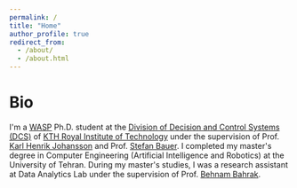 ```yaml
---
permalink: /
title: "Home"
author_profile: true
redirect_from: 
  - /about/
  - /about.html
---
```


Bio
======
I'm a <a href="https://wasp-sweden.org/">WASP</a> Ph.D. student at the <a href="https://www.kth.se/is/dcs/division-of-decision-and-control-systems-1.788078"> Division of Decision and Control Systems (DCS)</a> of <a href="https://kth.se">KTH Royal Institute of Technology</a> under the supervision of Prof.
<a href="https://people.kth.se/~kallej/">Karl Henrik Johansson</a> and Prof. <a href="https://www.professoren.tum.de/en/bauer-stefan">Stefan Bauer</a>.
I completed my master's degree in Computer Engineering (Artificial Intelligence and Robotics) at the University of Tehran. During my master's studies, I was a research assistant at Data Analytics Lab under the supervision of Prof. <a href="https://ece.ut.ac.ir/en/~bahrak">Behnam Bahrak</a>.

<!-- Research Interests
====== -->
